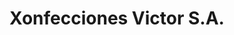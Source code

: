 ---
title: "Xonfecciones Victor S.A."
url: /ciudad-de-panama/xonfecciones-victor-s-a/
shop: confitería
---
